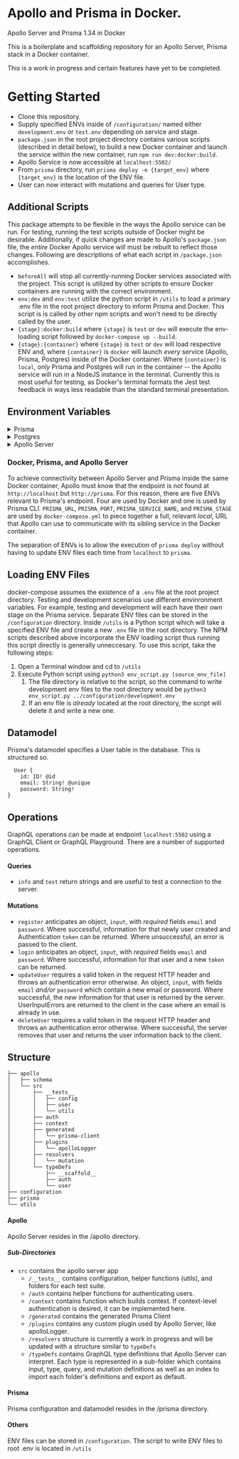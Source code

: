 # Apollo and Prisma in Docker.
Apollo Server and Prisma 1.34 in Docker

This is a boilerplate and scaffolding repository for an Apollo Server, Prisma stack in a Docker container.

This is a work in progress and certain features have yet to be completed.

# Getting Started

- Clone this repository.
- Supply specified ENVs inside of `/configuration/` named either `development.env` or `test.env` depending on service and stage.
- `package.json` in the root project directory contains various scripts (described in detail below), to build a new Docker container and launch the service within the new container, run `npm run dev:docker:build`.
- Apollo Service is now accessible at `localhost:5502/`
- From `prisma` directory, run `prisma deploy -e {target_env}` where `{target_env}` is the location of the ENV file.
- User can now interact with mutations and queries for User type.

## Additional Scripts

This package attempts to be flexible in the ways the Apollo service can be run. For testing, running the test scripts outside of Docker might be desirable. Additionally, if quick changes are made to Apollo's `package.json` file, the _entire_ Docker Apollo service will must be rebuilt to reflect those changes. Following are descriptions of what each script in `/package.json` accomplishes.
- `beforeAll` will stop all currently-running Docker services associated with the project. This script is utilized by other scripts to ensure Docker containers are running with the correct environment.
- `env:dev` and `env:test` utilize the python script in `/utils` to load a primary .env file in the root project directory to inform Prisma and Docker. This script is is called by other npm scripts and won't need to be directly called by the user.
- `{stage}:docker:build` where `{stage}` is `test` or `dev` will execute the env-loading script followed by `docker-compose up --build`.
- `{stage}:{container}` where `{stage}` is `test` or `dev` will load respective ENV and, where `{container}` is `docker` will launch _every_ service (Apollo, Prisma, Postgres) inside of the Docker container. Where `{container}` is `local`, _only_ Prisma and Postgres will run in the container -- the Apollo service will run in a NodeJS instance in the terminal. Currently this is most useful for testing, as Docker's terminal formats the Jest test feedback in ways less readable than the standard terminal presentation.

## Environment Variables

<details>
  <summary>Prisma</summary>

  * `PRISMA_ENDPOINT` | Specifies the full Prisma endpoint to which Prisma CLI can execute deploy commands. 
  * `PRISMA_URL` | Component of following four ENV variables. Used by `docker-compose` to specify Prisma's endpoint within Docker container.
  * `PRISMA_PORT`
  * `PRISMA_SERVICE_NAME`
  * `PRISMA_STAGE`
  * `PRISMA_SECRET` | Used to authenticate requests to Prisma Client
  * `PRISMA_MANAGEMENT_API_SECRET` | Optional, but should also be excluded from Docker and Prisma configurations. This ENV provides a secret for Prisma's Management API.
</details>

<details> 
  <summary>Postgres</summary> 

  * `PG_USER` | Specifies the username of the Postgres database.
  * `PG_PASSWORD` | Specifies the password for the Postgres database.
</details>
<details> 
  <summary>Apollo Server</summary>

  * `NPM_COMMAND` | Provides the command that Docker runs on Apollo service in `docker-compose`.
  * `JWT_SECRET` | Secret used for generating and evaluating Authorization tokens.
  * `APOLLO_PORT` | Specifies the port at which the Apollo Server listens.
  * `APOLLO_TEST_PORT` | Specifies the port at which the Apollo Server listens during testing scripts.
</details>



### Docker, Prisma, and Apollo Server


To achieve connectivity between Apollo Server and Prisma inside the same Docker container, Apollo must know that the endpoint is not found at `http://localhost` but `http://prisma`. For this reason, there are five ENVs relevant to Prisma's endpoint. Four are used by Docker and one is used by Prisma CLI. `PRISMA_URL`, `PRISMA_PORT`, `PRISMA_SERVICE_NAME`, and `PRISMA_STAGE` are used by `docker-compose.yml` to piece together a full, relevant *local*, URL that Apollo can use to communicate with its sibling service in the Docker container.

The separation of ENVs is to allow the execution of `prisma deploy` without having to update ENV files each time from `localhost` to `prisma`.

## Loading ENV Files

docker-compose assumes the existence of a `.env` file at the root project directory. Testing and development scenarios use different envinronment variables. For example, testing and development will each have their own stage on the Prisma service. Separate ENV files can be stored in the `/configuration` directory. Inside `/utils` is a Python script which will take a specified ENV file and create a new `.env` file in the root directory. The NPM scripts described above incorporate the ENV loading script thus running this script directly is generally unneccesary. To use this script, take the following steps:
  1. Open a Terminal window and cd to `/utils`
  2. Execute Python script using `python3 env_script.py [source_env_file]`
     1. The file directory is relative to the script, so the command to write development env files to the root directory would be `python3 env_script.py ../configuration/development.env`
     2. If an env file is _already_ located at the root directory, the script will delete it and write a new one.



## Datamodel

Prisma's datamodel specifies a User table in the database. This is structured so.

```
  User {
	id: ID! @id
	email: String! @unique
	password: String!
}
```


## Operations
GraphQL operations can be made at endpoint `localhost:5502` using a GraphQL Client or GraphQL Playground. There are a number of supported operations.

#### Queries
* `info` and `test` return strings and are useful to test a connection to the server.

#### Mutations
* `register` anticipates an object, `input`, with *required* fields `email` and `password`. Where successful, information for that newly user created and Authentication `token` can be returned. Where unsuccessful, an error is passed to the client.
* `login` anticipates an object, `input`, with *required* fields `email` and `password`. Where successful, information for that user and a new `token` can be returned.
* `updateUser` requires a valid token in the request HTTP header and throws an authentication error otherwise. An object, `input`, with fields `email` _and/or_ `password` which contain a new email or password. Where successful, the _new_ information for that user is returned by the server. UserInputErrors are returned to the client in the case where an email is already in use.
* `deleteUser` requires a valid token in the request  HTTP header and throws an authentication error otherwise. Where successful, the server removes that user and returns the user information back to the client.

## Structure

```
├── apollo
│   ├── schema
│   └── src
│       ├── __tests__
│       │   ├── config
│       │   ├── user
│       │   └── utils
│       ├── auth
│       ├── context
│       ├── generated
│       │   └── prisma-client
│       ├── plugins
│       │   └── apolloLogger
│       ├── resolvers
│       │   └── mutation
│       └── typeDefs
│           ├── __scaffold__
│           ├── auth
│           └── user
├── configuration
├── prisma
└── utils
```

#### Apollo 
Apollo Server resides in the /apollo directory.
##### Sub-Directories
  - `src` contains the apollo server app
    - `/__tests__` contains configuration, helper functions (utils), and folders for each test suite.
    - `/auth` contains helper functions for authenticating users.
    - `/context` contains function which builds context. If context-level authentication is desired, it can be implemented here.
    - `/generated` contains the generated Prisma Client
    - `/plugins` contains any custom plugin used by Apollo Server, like apolloLogger.
    - `/resolvers` structure is currently a work in progress and will be updated with a structure similar to `typeDefs`
    - `/typeDefs` contains GraphQL type definitions that Apollo Server can interpret. Each type is represented in a sub-folder which contains input, type, query, and mutation definitions as well as an index to import each folder's definitions and export as default.

#### Prisma
Prisma configuration and datamodel resides in the /prisma directory.

#### Others
ENV files can be stored in `/configuration`. The script to write ENV files to root .env is located in `/utils`
